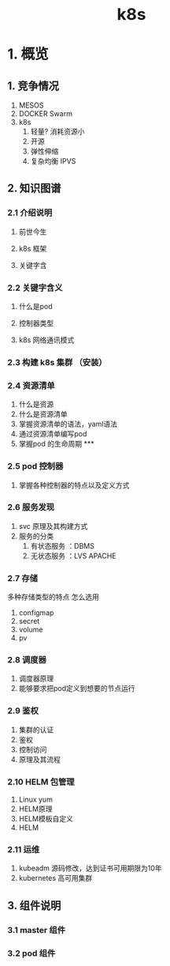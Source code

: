 <div style="text-align: center; font-size: 33px; font-weight: bold; ">k8s</div>

# 1. 概览

## 1. 竞争情况

1. MESOS
2. DOCKER Swarm
3. k8s
    1. 轻量? 消耗资源小
    2. 开源
    3. 弹性伸缩
    4. 复杂均衡 IPVS

## 2. 知识图谱

### 2.1 介绍说明

1. 前世今生

2. k8s 框架

3. 关键字含

### 2.2 关键字含义

1. 什么是pod

2. 控制器类型

3. k8s 网络通讯模式

### 2.3 构建 k8s 集群 （安装）

### 2.4 资源清单

1. 什么是资源
2. 什么是资源清单
3. 掌握资源清单的语法，yaml语法
4. 通过资源清单编写pod
5. 掌握pod 的生命周期 ***

###  2.5 pod 控制器
1. 掌握各种控制器的特点以及定义方式

### 2.6 服务发现
1. svc 原理及其构建方式
2. 服务的分类
   1. 有状态服务 ：DBMS
   2. 无状态服务 ：LVS APACHE

### 2.7 存储
多种存储类型的特点
怎么选用
1. configmap
2. secret
3. volume
4. pv

### 2.8 调度器
1. 调度器原理
2. 能够要求把pod定义到想要的节点运行

### 2.9  鉴权
1. 集群的认证
2. 鉴权
3. 控制访问
4. 原理及其流程

### 2.10 HELM 包管理
1. Linux yum
2. HELM原理
3. HELM模板自定义
4. HELM

### 2.11 运维
1. kubeadm 源码修改，达到证书可用期限为10年
2. kubernetes 高可用集群

## 3. 组件说明

### 3.1 master 组件

### 3.2 pod 组件



